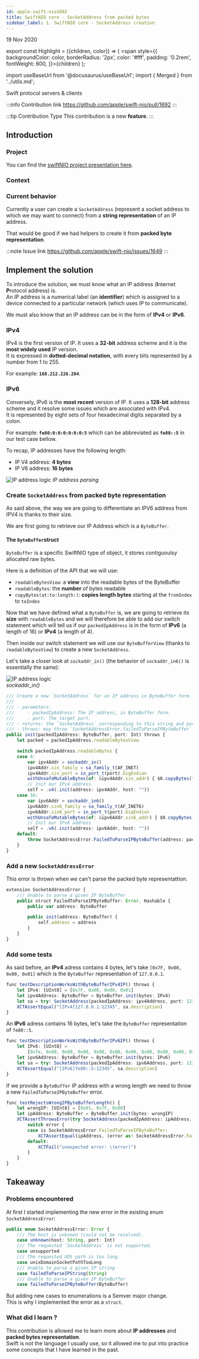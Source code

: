 ```yaml
---
id: apple-swift-nio1692
title: SwiftNIO core - SocketAddress from packed bytes
sidebar_label: 1. SwiftNIO core - SocketAddress creation
---
```


<p className="post_date">19 Nov 2020 </p>

export const Highlight = ({children, color}) => ( <span style={{
      backgroundColor: color,
      borderRadius: '2px',
      color: '#fff',
      padding: '0.2rem',
      fontWeight: 600,
    }}>{children}</span> );

import useBaseUrl from '@docusaurus/useBaseUrl';
import { Merged } from '../utils.md';

<div className="pr_infos">
<div className="marginBottom">
    <div>
        <Merged />
    </div>
  <span className="badge badge--secondary marginRight">Swift</span>
  <span className="badge badge--secondary marginRight">protocol servers & clients</span>
</div>
</div>

:::info Contribution link
https://github.com/apple/swift-nio/pull/1692
:::

:::tip Contribution Type
This contribution is a new **feature**.
:::

## Introduction

### Project

You can find the <a href="/docs/projects/apple-swift-nio"><Highlight color="#25c2a0">swiftNIO project presentation here</Highlight></a>.

### Context

### Current behavior

Currently a user can create a `SocketAddress` (represent a socket address to which we may want to connect) from a **string representation** of an IP address.   

That would be good if we had helpers to create it from **packed byte representation**.   

:::note Issue link
https://github.com/apple/swift-nio/issues/1649
:::

## Implement the solution

To introduce the solution, we must know what an IP address (**I**nternet **P**rotocol address) is.   
An IP address is a numerical label (an **identifier**) which is assigned to a device connected to a particular network (which uses IP to communicate).

We must also know that an IP address can be in the form of **IPv4** or **IPv6**.

### IPv4

IPv4 is the first version of IP. It uses a **32-bit** address scheme and it is the **most widely used** IP version.   
It is expressed in **dotted-decimal notation**, with every bits represented by a number from 1 to 255.   

For example: **`168.212.226.204`**.

### IPv6

Conversely, IPv6 is the **most recent** version of IP. It uses a **128-bit** address scheme and it resolve some issues which are associated with IPv4.   
It is represented by eight sets of four hexadecimal digits separated by a colon.   

For example: **`fe80:0:0:0:0:0:0:5`** which can be abbreviated as **`fe80::5`** in our test case bellow.

To recap, IP addresses have the following length:

- IP V4 address: **4 bytes**
- IP V6 address: **16 bytes**

<div className="image-wrapper">
<img
  alt="IP address logic"
  src={useBaseUrl('img/swiftnio1692/main-logic.png')}
/>
<em>IP address parsing</em>
</div>

### Create `SocketAddress` from packed byte representation

As said above, the way we are going to differentiate an IPV6 address from IPV4 is thanks to their size.

We are first going to retrieve our IP Address which is a `ByteBuffer`.

#### The `ByteBuffer`struct

`ByteBuffer` is a specific SwiftNIO type of object, it stores contiguoulsy allocated raw bytes.

Here is a definition of the API that we will use:

- `readableBytesView`: a **view** into the readable bytes of the ByteBuffer
- `readableBytes`: the **number** of bytes readable
- `copyBytes(at:to:length:)`: **copies length bytes** starting at the `fromIndex` to `toIndex`

Now that we have defined what a `ByteBuffer` is, we are going to retrieve its **size** with `readableBytes` and we will therefore be able to add our switch statement which will tell us if our `packedIpAddress` is in the form of **IPv6** (a length of 16) or **IPv4** (a length of 4).

Then inside our switch statement we will use our `ByteBufferView` (thanks to `readableBytesView`) to create a new `SocketAddress`. 

Let's take a closer look at `sockaddr_in()` (the behavior of `sockaddr_in6()` is essentially the same):

<div className="image-wrapper">
<img
  alt="IP address logic"
  src={useBaseUrl('img/swiftnio1692/sockaddr-in.png')}
/>
<br/>
<em>sockaddr_in()</em>
</div>


```ts title="Sources/NIO/SocketAddresses.swift"
/// Create a new `SocketAddress` for an IP address in ByteBuffer form.
///
/// - parameters:
///     - packedIpAddress: The IP address, in ByteBuffer form.
///     - port: The target port.
/// - returns: the `SocketAddress` corresponding to this string and port combination.
/// - throws: may throw `SocketAddressError.failedToParseIPByteBuffer` if the IP address cannot be parsed.
public init(packedIpAddress: ByteBuffer, port: Int) throws {
    let packed = packedIpAddress.readableBytesView

    switch packedIpAddress.readableBytes {
    case 4:
        var ipv4Addr = sockaddr_in()
        ipv4Addr.sin_family = sa_family_t(AF_INET)
        ipv4Addr.sin_port = in_port_t(port).bigEndian
        withUnsafeMutableBytes(of: &ipv4Addr.sin_addr) { $0.copyBytes(from: packed) }
        // Init our IPv4 address
        self = .v4(.init(address: ipv4Addr, host: ""))
    case 16:
        var ipv6Addr = sockaddr_in6()
        ipv6Addr.sin6_family = sa_family_t(AF_INET6)
        ipv6Addr.sin6_port = in_port_t(port).bigEndian
        withUnsafeMutableBytes(of: &ipv6Addr.sin6_addr) { $0.copyBytes(from: packed) }
        // Init our IPv6 address
        self = .v6(.init(address: ipv6Addr, host: ""))
    default:
        throw SocketAddressError.FailedToParseIPByteBuffer(address: packedIpAddress)
    }
}
```

### Add a new `SocketAddressError`

This error is thrown when we can't parse the packed byte representattion.

```ts title="Sources/NIO/SocketAddresses.swift"
extension SocketAddressError {
    /// Unable to parse a given IP ByteBuffer
    public struct FailedToParseIPByteBuffer: Error, Hashable {
        public var address: ByteBuffer

        public init(address: ByteBuffer) {
            self.address = address
        }
    }
}
```

### Add some tests

As said before, an **IPv4** adress contains 4 bytes, let's take `[0x7F, 0x00, 0x00, 0x01]` which is the `ByteBuffer` representation of `127.0.0.1`.   

```ts title="Tests/NIOTests/SocketAddressTest.swift"
func testDescriptionWorksWithByteBufferIPv4IP() throws {
    let IPv4: [UInt8] = [0x7F, 0x00, 0x00, 0x01]
    let ipv4Address: ByteBuffer = ByteBuffer.init(bytes: IPv4)
    let sa = try! SocketAddress(packedIpAddress: ipv4Address, port: 12345)
    XCTAssertEqual("[IPv4]127.0.0.1:12345", sa.description)
}
```

An **IPv6** adress contains 16 bytes, let's take the `ByteBuffer` representation of `fe80::5`.   

```ts title="Tests/NIOTests/SocketAddressTest.swift"
func testDescriptionWorksWithByteBufferIPv6IP() throws {
    let IPv6: [UInt8] = 
        [0xfe, 0x80, 0x00, 0x00, 0x00, 0x00, 0x00, 0x00, 0x00, 0x00, 0x00, 0x00, 0x00, 0x00, 0x00, 0x05]
    let ipv6Address: ByteBuffer = ByteBuffer.init(bytes: IPv6)
    let sa = try! SocketAddress(packedIpAddress: ipv6Address, port: 12345)
    XCTAssertEqual("[IPv6]fe80::5:12345", sa.description)
}
```

If we provide a `ByteBuffer` IP address with a wrong length we need to throw a new `FailedToParseIPByteBuffer` error.   

```ts title="Tests/NIOTests/SocketAddressTest.swift"
func testRejectsWrongIPByteBufferLength() {
    let wrongIP: [UInt8] = [0x01, 0x7F, 0x00]
    let ipAddress: ByteBuffer = ByteBuffer.init(bytes: wrongIP)
    XCTAssertThrowsError(try SocketAddress(packedIpAddress: ipAddress, port: 12345)) { error in
        switch error {
        case is SocketAddressError.FailedToParseIPByteBuffer:
            XCTAssertEqual(ipAddress, (error as! SocketAddressError.FailedToParseIPByteBuffer).address)
        default:
            XCTFail("unexpected error: \(error)")
        }
    }
}
```

## Takeaway

### Problems encountered

At first I started implementing the new error in the existing enum `SocketAddressError`:

```ts {10-11} title="Sources/NIO/SocketAddresses.swift"
public enum SocketAddressError: Error {
    /// The host is unknown (could not be resolved).
    case unknown(host: String, port: Int)
    /// The requested `SocketAddress` is not supported.
    case unsupported
    /// The requested UDS path is too long.
    case unixDomainSocketPathTooLong
    /// Unable to parse a given IP string
    case failedToParseIPString(String)
    /// Unable to parse a given IP ByteBuffer
    case failedToParseIPByteBuffer(ByteBuffer)
```

But adding new cases to enumerations is a Semver major change.   
This is why I implemented the error as a `struct`.

### What did I learn ?

This contribution is allowed me to learn more about **IP addresses** and **packed bytes representation**.   
Swift is not the language I usually use, so it allowed me to put into practice some concepts that I have learned in the past.